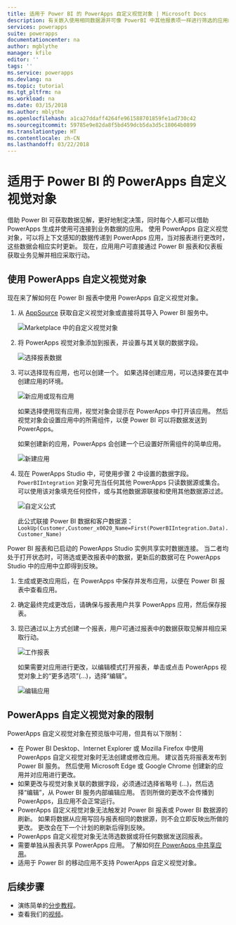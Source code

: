 ```yaml
---
title: 适用于 Power BI 的 PowerApps 自定义视觉对象 | Microsoft Docs
description: 有关嵌入使用相同数据源并可像 PowerBI 中其他报表项一样进行筛选的应用的步骤和限制
services: powerapps
suite: powerapps
documentationcenter: na
author: mgblythe
manager: kfile
editor: ''
tags: ''
ms.service: powerapps
ms.devlang: na
ms.topic: tutorial
ms.tgt_pltfrm: na
ms.workload: na
ms.date: 03/15/2018
ms.author: mblythe
ms.openlocfilehash: a1ca27ddaff4264fe961588701859fe1ad730c42
ms.sourcegitcommit: 59785e9e82da8f5bd459dcb5da3d5c18064b0899
ms.translationtype: HT
ms.contentlocale: zh-CN
ms.lasthandoff: 03/22/2018
---
```

# <a name="powerapps-custom-visual-for-power-bi"></a>适用于 Power BI 的 PowerApps 自定义视觉对象

借助 Power BI 可获取数据见解，更好地制定决策，同时每个人都可以借助 PowerApps 生成并使用可连接到业务数据的应用。 使用 PowerApps 自定义视觉对象，可以将上下文感知的数据传递到 PowerApps 应用，当对报表进行更改时，这些数据会相应实时更新。 现在，应用用户可直接通过 Power BI 报表和仪表板获取业务见解并相应采取行动。

## <a name="using-the-powerapps-custom-visual"></a>使用 PowerApps 自定义视觉对象

现在来了解如何在 Power BI 报表中使用 PowerApps 自定义视觉对象。

1. 从 [AppSource](https://appsource.microsoft.com/product/power-bi-visuals/WA104381378?tab=Overview) 获取自定义视觉对象或直接将其导入 Power BI 服务中。

    ![Marketplace 中的自定义视觉对象](./media/powerapps-custom-visual/powerapps-store.png) 

1. 将 PowerApps 视觉对象添加到报表，并设置与其关联的数据字段。

    ![选择报表数据](./media/powerapps-custom-visual/add-visual-set-data.png)

1. 可以选择现有应用，也可以创建一个。 如果选择创建应用，可以选择要在其中创建应用的环境。

    ![新应用或现有应用](./media/powerapps-custom-visual/create-new-or-choose-app.png)

    如果选择使用现有应用，视觉对象会提示在 PowerApps 中打开该应用。 然后视觉对象会设置应用中的所需组件，以便 Power BI 可以将数据发送到 PowerApps。

    如果创建新的应用，PowerApps 会创建一个已设置好所需组件的简单应用。

    ![新建应用](./media/powerapps-custom-visual/new-app.png)

1. 现在 PowerApps Studio 中，可使用步骤 2 中设置的数据字段。 `PowerBIIntegration` 对象可充当任何其他 PowerApps 只读数据源或集合。 可以使用该对象填充任何控件，或与其他数据源联接和使用其他数据源过滤。

    ![自定义公式](./media/powerapps-custom-visual/custom-formula.png)

    此公式联接 Power BI 数据和客户数据源：`LookUp(Customer,Customer_x0020_Name=First(PowerBIIntegration.Data).Customer_Name)`

 Power BI 报表和已启动的 PowerApps Studio 实例共享实时数据连接。 当二者均处于打开状态时，可筛选或更改报表中的数据，更新后的数据可在 PowerApps Studio 中的应用中立即得到反映。

1. 生成或更改应用后，在 PowerApps 中保存并发布应用，以便在 Power BI 报表中查看应用。

1. 确定最终完成更改后，请确保与报表用户共享 PowerApps 应用，然后保存报表。

1. 现已通过以上方式创建一个报表，用户可通过报表中的数据获取见解并相应采取行动。

    ![工作报表](./media/powerapps-custom-visual/working-report.gif)

    如果需要对应用进行更改，以编辑模式打开报表，单击或点击 PowerApps 视觉对象上的“更多选项”(...)，选择“编辑”。

    ![编辑应用](./media/powerapps-custom-visual/edit-app.png)

## <a name="limitations-of-the-powerapps-custom-visual"></a>PowerApps 自定义视觉对象的限制

PowerApps 自定义视觉对象在预览版中可用，但具有以下限制：

- 在 Power BI Desktop、Internet Explorer 或 Mozilla Firefox 中使用 PowerApps 自定义视觉对象时无法创建或修改应用。 建议首先将报表发布到 Power BI 服务。 然后使用 Microsoft Edge 或 Google Chrome 创建新的应用并对应用进行更改。
- 如果更改与视觉对象关联的数据字段，必须通过选择省略号 (...)，然后选择“编辑”，从 Power BI 服务内部编辑应用。 否则所做的更改不会传播到 PowerApps，且应用不会正常运行。
- PowerApps 自定义视觉对象无法触发对 Power BI 报表或 Power BI 数据源的刷新。 如果将数据从应用写回与报表相同的数据源，则不会立即反映出所做的更改。 更改会在下一个计划的刷新后得到反映。
- PowerApps 自定义视觉对象无法筛选数据或将任何数据发送回报表。
- 需要单独从报表共享 PowerApps 应用。 了解如何[在 PowerApps 中共享应用](share-app.md)。
- 适用于 Power BI 的移动应用不支持 PowerApps 自定义视觉对象。

## <a name="next-steps"></a>后续步骤

* 演练简单的[分步教程](embed-powerapps-powerbi.md)。
* 查看我们的[视频](https://aka.ms/powerappscustomvisualvideo)。